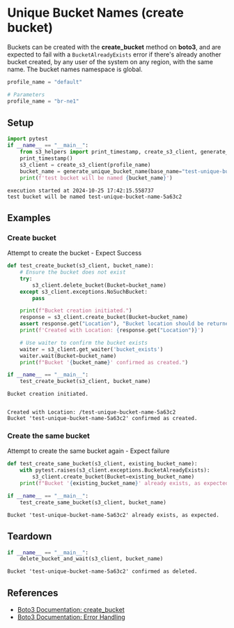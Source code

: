 # Unique Bucket Names (create bucket)

Buckets can be created with the **create_bucket** method on **boto3**, and are expected to fail with a `BucketAlreadyExists` error if there's already another bucket created, by any user of the system on any region, with the same name. The bucket names namespace is global.


```python
profile_name = "default"
```


```python
# Parameters
profile_name = "br-ne1"

```

## Setup


```python
import pytest
if __name__ == "__main__":
    from s3_helpers import print_timestamp, create_s3_client, generate_unique_bucket_name, delete_bucket_and_wait
    print_timestamp()
    s3_client = create_s3_client(profile_name)
    bucket_name = generate_unique_bucket_name(base_name="test-unique-bucket-name")
    print(f'test bucket will be named {bucket_name}')
```

    execution started at 2024-10-25 17:42:15.558737
    test bucket will be named test-unique-bucket-name-5a63c2


## Examples

### Create bucket

Attempt to create the bucket - Expect Success


```python
def test_create_bucket(s3_client, bucket_name):
    # Ensure the bucket does not exist
    try:
        s3_client.delete_bucket(Bucket=bucket_name)
    except s3_client.exceptions.NoSuchBucket:
        pass

    print(f"Bucket creation initiated.")
    response = s3_client.create_bucket(Bucket=bucket_name)
    assert response.get("Location"), "Bucket location should be returned upon creation."
    print(f'Created with Location: {response.get("Location")}')

    # Use waiter to confirm the bucket exists
    waiter = s3_client.get_waiter('bucket_exists')
    waiter.wait(Bucket=bucket_name)
    print(f"Bucket '{bucket_name}' confirmed as created.")

if __name__ == "__main__":
    test_create_bucket(s3_client, bucket_name)
```

    Bucket creation initiated.


    Created with Location: /test-unique-bucket-name-5a63c2
    Bucket 'test-unique-bucket-name-5a63c2' confirmed as created.


### Create the same bucket
Attempt to create the same bucket again - Expect failure


```python
def test_create_same_bucket(s3_client, existing_bucket_name):
    with pytest.raises(s3_client.exceptions.BucketAlreadyExists):
        s3_client.create_bucket(Bucket=existing_bucket_name)
    print(f"Bucket '{existing_bucket_name}' already exists, as expected.")

if __name__ == "__main__":
    test_create_same_bucket(s3_client, bucket_name)
```

    Bucket 'test-unique-bucket-name-5a63c2' already exists, as expected.


## Teardown


```python
if __name__ == "__main__":
    delete_bucket_and_wait(s3_client, bucket_name)
```

    Bucket 'test-unique-bucket-name-5a63c2' confirmed as deleted.


## References

- [Boto3 Documentation: create_bucket](https://boto3.amazonaws.com/v1/documentation/api/latest/reference/services/s3/client/create_bucket.html)
- [Boto3 Documentation: Error Handling](https://boto3.amazonaws.com/v1/documentation/api/latest/guide/error-handling.html)

